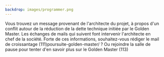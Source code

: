 ```yaml
---
backdrop: images/programmer.png
---
```


Vous trouvez un message provenant de l'architecte du projet, à propos d'un conflit autour de la réduction de la dette technique initiée par le Golden Master. Les échanges de mails qui suivent font intervenir l'architecte en chef de la société.
Forte de ces informations, souhaitez-vous rédiger le mail de croissantage (111)poursuite-golden-master/ ?
Ou rejoindre la salle de pause pour tenter d'en savoir plus sur le Golden Master (113)

<Page url="/poursuite-golden-master/111" instructions="" action="Rediger le mail" condition="none" />
<Page url="/poursuite-golden-master/113" instructions="" action="Aller à la salle de pause" condition="none" />


